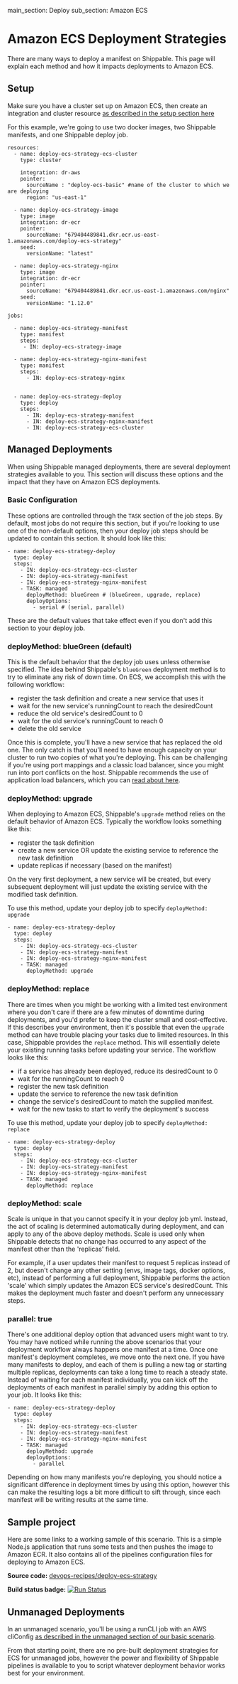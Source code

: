 main_section: Deploy
sub_section: Amazon ECS

# Amazon ECS Deployment Strategies
There are many ways to deploy a manifest on Shippable. This page will explain each method and how it impacts deployments to Amazon ECS.

## Setup
Make sure you have a cluster set up on Amazon ECS, then create an integration and cluster resource [as described in the setup section here](./amazon-ecs)

For this example, we're going to use two docker images, two Shippable manifests, and one Shippable deploy job.

```
resources:
  - name: deploy-ecs-strategy-ecs-cluster
    type: cluster

    integration: dr-aws
    pointer:
      sourceName : "deploy-ecs-basic" #name of the cluster to which we are deploying
      region: "us-east-1"

  - name: deploy-ecs-strategy-image
    type: image
    integration: dr-ecr
    pointer:
      sourceName: "679404489841.dkr.ecr.us-east-1.amazonaws.com/deploy-ecs-strategy"
    seed:
      versionName: "latest"

  - name: deploy-ecs-strategy-nginx
    type: image
    integration: dr-ecr
    pointer:
      sourceName: "679404489841.dkr.ecr.us-east-1.amazonaws.com/nginx"
    seed:
      versionName: "1.12.0"

```

```
jobs:

  - name: deploy-ecs-strategy-manifest
    type: manifest
    steps:
     - IN: deploy-ecs-strategy-image

  - name: deploy-ecs-strategy-nginx-manifest
    type: manifest
    steps:
      - IN: deploy-ecs-strategy-nginx


  - name: deploy-ecs-strategy-deploy
    type: deploy
    steps:
      - IN: deploy-ecs-strategy-manifest
      - IN: deploy-ecs-strategy-nginx-manifest
      - IN: deploy-ecs-strategy-ecs-cluster

```

## Managed Deployments
When using Shippable managed deployments, there are several deployment strategies available to you. This section will discuss these options and the impact that they have on Amazon ECS deployments.

### Basic Configuration
These options are controlled through the `TASK` section of the job steps.  By default, most jobs do not require this section, but if you're looking to use one of the non-default options, then your deploy job steps should be updated to contain this section.  It should look like this:

```
- name: deploy-ecs-strategy-deploy
  type: deploy
  steps:
    - IN: deploy-ecs-strategy-ecs-cluster
    - IN: deploy-ecs-strategy-manifest
    - IN: deploy-ecs-strategy-nginx-manifest
    - TASK: managed
      deployMethod: blueGreen # (blueGreen, upgrade, replace)
      deployOptions:
        - serial # (serial, parallel)
```
These are the default values that take effect even if you don't add this section to your deploy job.

### deployMethod: blueGreen (default)
This is the default behavior that the deploy job uses unless otherwise specified.  The idea behind Shippable's `blueGreen` deployment method is to try to eliminate any risk of down time.  On ECS, we accomplish this with the following workflow:

- register the task definition and create a new service that uses it
- wait for the new service's runningCount to reach the desiredCount
- reduce the old service's desiredCount to 0
- wait for the old service's runningCount to reach 0
- delete the old service

Once this is complete, you'll have a new service that has replaced the old one.  The only catch is that you'll need to have enough capacity on your cluster to run two copies of what you're deploying.  This can be challenging if you're using port mappings and a classic load balancer, since you might run into port conflicts on the host.  Shippable recommends the use of application load balancers, which you can [read about here](./amazon-ecs-elb-alb).

### deployMethod: upgrade
When deploying to Amazon ECS, Shippable's `upgrade` method relies on the default behavior of Amazon ECS.  Typically the workflow looks something like this:

- register the task definition
- create a new service OR update the existing service to reference the new task definition
- update replicas if necessary (based on the manifest)

On the very first deployment, a new service will be created, but every subsequent deployment will just update the existing service with the modified task definition.

To use this method, update your deploy job to specify `deployMethod: upgrade`

```
- name: deploy-ecs-strategy-deploy
  type: deploy
  steps:
    - IN: deploy-ecs-strategy-ecs-cluster
    - IN: deploy-ecs-strategy-manifest
    - IN: deploy-ecs-strategy-nginx-manifest
    - TASK: managed
      deployMethod: upgrade
```

### deployMethod: replace
There are times when you might be working with a limited test environment where you don't care if there are a few minutes of downtime during deployments, and you'd prefer to keep the cluster small and cost-effective.  If this describes your environment, then it's possible that even the `upgrade` method can have trouble placing your tasks due to limited resources.  In this case, Shippable provides the `replace` method.  This will essentially delete your existing running tasks before updating your service.  The workflow looks like this:

- if a service has already been deployed, reduce its desiredCount to 0
- wait for the runningCount to reach 0
- register the new task definition
- update the service to reference the new task definition
- change the service's desiredCount to match the supplied manifest.
- wait for the new tasks to start to verify the deployment's success


To use this method, update your deploy job to specify `deployMethod: replace`

```
- name: deploy-ecs-strategy-deploy
  type: deploy
  steps:
    - IN: deploy-ecs-strategy-ecs-cluster
    - IN: deploy-ecs-strategy-manifest
    - IN: deploy-ecs-strategy-nginx-manifest
    - TASK: managed
      deployMethod: replace
```

### deployMethod: scale
Scale is unique in that you cannot specify it in your deploy job yml.  Instead, the act of scaling is determined automatically during deployment, and can apply to any of the above deploy methods.  Scale is used only when Shippable detects that no change has occurred to any aspect of the manifest other than the 'replicas' field.  

For example, if a user updates their manifest to request 5 replicas instead of 2, but doesn't change any other setting (envs, image tags, docker options, etc), instead of performing a full deployment, Shippable performs the action 'scale' which simply updates the Amazon ECS service's desiredCount.  This makes the deployment much faster and doesn't perform any unnecessary steps.

### parallel: true
There's one additional deploy option that advanced users might want to try.  You may have noticed while running the above scenarios that your deployment workflow always happens one manifest at a time.  Once one manifest's deployment completes, we move onto the next one.  If you have many manifests to deploy, and each of them is pulling a new tag or starting multiple replicas, deployments can take a long time to reach a steady state.  Instead of waiting for each manifest individually, you can kick off the deployments of each manifest in parallel simply by adding this option to your job.  It looks like this:

```
- name: deploy-ecs-strategy-deploy
  type: deploy
  steps:
    - IN: deploy-ecs-strategy-ecs-cluster
    - IN: deploy-ecs-strategy-manifest
    - IN: deploy-ecs-strategy-nginx-manifest
    - TASK: managed
      deployMethod: upgrade
      deployOptions:
        - parallel

```

Depending on how many manifests you're deploying, you should notice a significant difference in deployment times by using this option, however this can make the resulting logs a bit more difficult to sift through, since each manifest will be writing results at the same time.

## Sample project

Here are some links to a working sample of this scenario. This is a simple Node.js application that runs some tests and then pushes
the image to Amazon ECR. It also contains all of the pipelines configuration files for deploying to Amazon ECS.

**Source code:**  [devops-recipes/deploy-ecs-strategy](https://github.com/devops-recipes/deploy-ecs-strategy)

**Build status badge:** [![Run Status](https://api.shippable.com/projects/58f94cc57e84cc070041e5a0/badge?branch=master)](https://app.shippable.com/github/devops-recipes/deploy-ecs-strategy)

## Unmanaged Deployments

In an unmanaged scenario, you'll be using a runCLI job with an AWS cliConfig [as described in the unmanaged section of our basic scenario](./amazon-ecs#unmanaged-deployments).

From that starting point, there are no pre-built deployment strategies for ECS for unmanaged jobs, however the power and flexibility of Shippable pipelines is available to you to script whatever deployment behavior works best for your environment.
